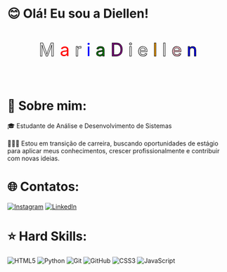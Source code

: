 
# 😊 Olá! Eu sou a Diellen!
<svg viewBox="0 0 500 100" xmlns="http://www.w3.org/2000/svg">
  <text x="50%" y="50%" dominant-baseline="middle" text-anchor="middle" font-size="40" fill="transparent" stroke="black" stroke-width="1">
    <tspan dy="0">M</tspan>
    <tspan dy="0" fill="red" stroke="none">a</tspan>
    <tspan dy="0">r</tspan>
    <tspan dy="0" fill="blue" stroke="none">i</tspan>
    <tspan dy="0" fill="green">a</tspan>
    <tspan dy="0"> </tspan>
    <tspan dy="0" fill="purple">D</tspan>
    <tspan dy="0">i</tspan>
    <tspan dy="0">e</tspan>
    <tspan dy="0" fill="orange">l</tspan>
    <tspan dy="0">l</tspan>
    <tspan dy="0" fill="pink">e</tspan>
    <tspan dy="0" fill="blue">n</tspan>
  </text>
  <animate 
    href="text"
    attributeName="stroke-dashoffset"
    from="500" to="0"
    dur="3s"
    repeatCount="indefinite" /><br><br>  
</svg>

# 💫 Sobre mim:
🎓 Estudante de Análise e Desenvolvimento de Sistemas<br><br>👩🏽‍💻 Estou em transição de carreira, buscando oportunidades de estágio para aplicar meus conhecimentos, crescer profissionalmente e contribuir com novas ideias.


# 🌐 Contatos:
[![Instagram](https://img.shields.io/badge/Instagram-%23E4405F.svg?logo=Instagram&logoColor=white)](https://instagram.com/https://www.instagram.com/mariadiellen/) [![LinkedIn](https://img.shields.io/badge/LinkedIn-%230077B5.svg?logo=linkedin&logoColor=white)](https://linkedin.com/in/https://www.linkedin.com/in/maria-diellen/) 

# ⭐️ Hard Skills:
![HTML5](https://img.shields.io/badge/html5-%23E34F26.svg?style=for-the-badge&logo=html5&logoColor=white) ![Python](https://img.shields.io/badge/python-3670A0?style=for-the-badge&logo=python&logoColor=ffdd54) ![Git](https://img.shields.io/badge/git-%23F05033.svg?style=for-the-badge&logo=git&logoColor=white) ![GitHub](https://img.shields.io/badge/github-%23121011.svg?style=for-the-badge&logo=github&logoColor=white) ![CSS3](https://img.shields.io/badge/css3-%231572B6.svg?style=for-the-badge&logo=css3&logoColor=white) ![JavaScript](https://img.shields.io/badge/javascript-%23323330.svg?style=for-the-badge&logo=javascript&logoColor=%23F7DF1E)


<!-- Proudly created with GPRM ( https://gprm.itsvg.in ) -->
